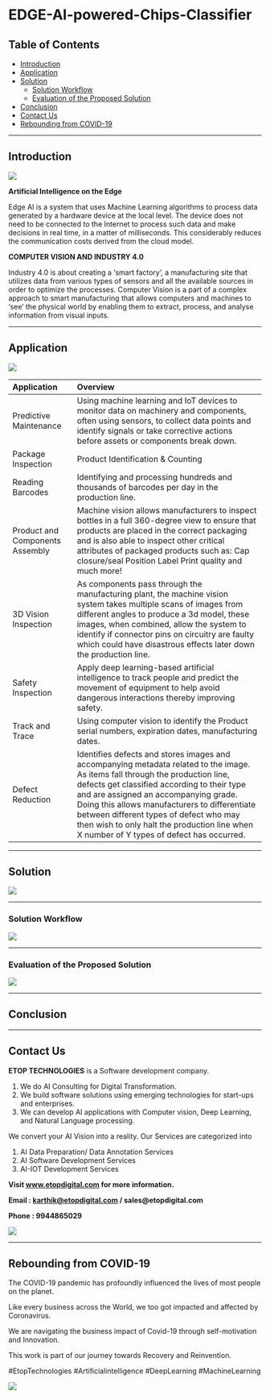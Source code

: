 # EDGE-AI-powered-Chips-Classifier

## Table of Contents ##

* [Introduction](https://github.com/Karthikkannan-AI/EDGE-AI-powered-Chips-Classifier#introduction)
* [Application](https://github.com/Karthikkannan-AI/EDGE-AI-powered-Chips-Classifier#application)
* [Solution](https://github.com/Karthikkannan-AI/EDGE-AI-powered-Chips-Classifier#solution)
  * [Solution Workflow](https://github.com/Karthikkannan-AI/EDGE-AI-powered-Chips-Classifier#solution-workflow)
  * [Evaluation of the Proposed Solution](https://github.com/Karthikkannan-AI/EDGE-AI-powered-Chips-Classifier#evaluation-of-the-proposed-solution)
* [Conclusion](https://github.com/Karthikkannan-AI/EDGE-AI-powered-Chips-Classifier#conclusion)
* [Contact Us](https://github.com/Karthikkannan-AI/EDGE-AI-powered-Chips-Classifier#contact-us)
* [Rebounding from COVID-19](https://github.com/Karthikkannan-AI/EDGE-AI-powered-Chips-Classifier#rebounding-from-covid-19)

- - - -

## Introduction ##

<img src="https://github.com/Karthikkannan-AI/EDGE-AI-powered-Chips-Classifier/blob/main/resources/Industrial%20AI.png">

__Artificial Intelligence on the Edge__

Edge AI is a system that uses Machine Learning algorithms to process data generated by a hardware device at the local level. The device does not need to be connected to the Internet to process such data and make decisions in real time, in a matter of milliseconds. This considerably reduces the communication costs derived from the cloud model. 

__COMPUTER VISION AND INDUSTRY 4.0__

Industry 4.0 is about creating a ‘smart factory’, a manufacturing site that utilizes data from various types of sensors and all the available sources in order to optimize the processes. Computer Vision is a part of a complex approach to smart manufacturing that allows computers and machines to ‘see’ the physical world by enabling them to extract, process, and analyse information from visual inputs. 

- - - -

## Application ##

<img src="https://github.com/Karthikkannan-AI/EDGE-AI-powered-Chips-Classifier/blob/main/resources/Computer%20Vision.png">

| Application | Overview |
| :------------- | :------------- |
| Predictive Maintenance | Using machine learning and IoT devices to monitor data on machinery and components, often using sensors, to collect data points and identify signals or take corrective actions before assets or components break down. |
| Package Inspection | Product Identification & Counting |
| Reading Barcodes | Identifying and processing hundreds and thousands of barcodes per day in the production line. |
| Product and Components Assembly | Machine vision allows manufacturers to inspect bottles in a full 360-degree view to ensure that products are placed in the correct packaging and is also able to inspect other critical attributes of packaged products such as: Cap closure/seal Position Label Print quality and much more! |
| 3D Vision Inspection | As components pass through the manufacturing plant, the machine vision system takes multiple scans of images from different angles to produce a 3d model, these images, when combined, allow the system to identify if connector pins on circuitry are faulty which could have disastrous effects later down the production line. |
| Safety Inspection | Apply deep learning-based artificial intelligence to track people and predict the movement of equipment to help avoid dangerous interactions thereby improving safety. |
| Track and Trace | Using computer vision to identify the Product serial numbers, expiration dates, manufacturing dates. |
| Defect Reduction | Identifies defects and stores images and accompanying metadata related to the image.  As items fall through the production line, defects get classified according to their type and are assigned an accompanying grade. Doing this allows manufacturers to differentiate between different types of defect who may then wish to only halt the production line when X number of Y types of defect has occurred. |

- - - -

## Solution ##

<img src="https://github.com/Karthikkannan-AI/EDGE-AI-powered-Chips-Classifier/blob/main/resources/Chips%20Classifier.png">

- - - -

### Solution Workflow ###

<img src="https://github.com/Karthikkannan-AI/EDGE-AI-powered-Chips-Classifier/blob/main/resources/Chips%20Classificatio%20Workflow.png">

- - - -

### Evaluation of the Proposed Solution ###

<a href="https://youtu.be/ah0xDyYSMy4" target="_blank"><img src="https://github.com/Karthikkannan-AI/EDGE-AI-powered-Chips-Classifier/blob/main/resources/Chips%20Classification.png"/></a>     

- - - -

## Conclusion ##



- - - -

## Contact Us ##

__ETOP TECHNOLOGIES__ is a Software development company. 
1. We do AI Consulting for Digital Transformation.
2. We build software solutions using emerging technologies for start-ups and enterprises. 
3. We can develop AI applications with Computer vision, Deep Learning, and Natural Language processing.

We convert your AI Vision into a reality. Our Services are categorized into 
1. AI Data Preparation/ Data Annotation Services 
2. AI Software Development Services 
3. AI-IOT Development Services

__Visit www.etopdigital.com for more information.__

__Email : karthik@etopdigital.com / sales@etopdigital.com__
          
__Phone : 9944865029__

<img src="https://github.com/Karthikkannan-AI/EDGE-AI-powered-Chips-Classifier/blob/main/resources/About%20ETOP%20Technologies_Github.png">

- - - -

## Rebounding from COVID-19 ##

The COVID-19 pandemic has profoundly influenced the lives of most people on the planet.

Like every business across the World, we too got impacted and affected by Coronavirus.

We are navigating the business impact of Covid-19 through self-motivation and Innovation.

This work is part of our journey towards Recovery and Reinvention.

#EtopTechnologies #Artificialintelligence #DeepLearning #MachineLearning


<img src="https://github.com/Karthikkannan-AI/EDGE-AI-powered-Chips-Classifier/blob/main/resources/CoronaPandemic.jpeg">
